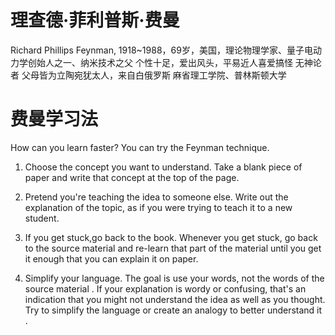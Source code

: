 # 理查德·菲利普斯·费曼
  Richard Phillips Feynman, 1918~1988，69岁，美国，理论物理学家、量子电动力学创始人之一、纳米技术之父
  个性十足，爱出风头，平易近人喜爱搞怪 无神论者
  父母皆为立陶宛犹太人，来自白俄罗斯
  麻省理工学院、普林斯顿大学
  
# 费曼学习法
  How can you learn faster? You can try the Feynman technique.
  1. Choose the concept you want to understand.
    Take a blank piece of paper and write that concept at the top of the page.
  
  2. Pretend you're teaching the idea to someone else.
    Write out the explanation of the topic, as if you were trying to teach it to a new student.
    
  3. If you get stuck,go back to the book.
    Whenever you get stuck, go back to the source material and re-learn that part of the material
    until you get it enough that you can explain it on paper.
  
  4. Simplify your language.
    The goal is use your words, not the words of the source material . 
    If your explanation is wordy or confusing, that's an indication that you might not understand the idea as well as you thought.
    Try to simplify the language or create an analogy to better understand it .
